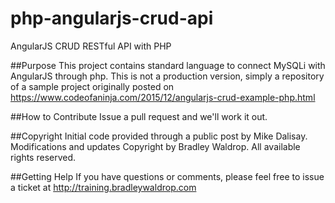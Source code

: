 # php-angularjs-crud-api
AngularJS CRUD RESTful API with PHP

##Purpose
This project contains standard language to connect MySQLi with AngularJS through php.  This is not a production version, simply a repository of a sample project originally posted on https://www.codeofaninja.com/2015/12/angularjs-crud-example-php.html

##How to Contribute
Issue a pull request and we'll work it out.

##Copyright
Initial code provided through a public post by Mike Dalisay. Modifications and updates Copyright by Bradley Waldrop. All available rights reserved.

##Getting Help
If you have questions or comments, please feel free to issue a ticket at http://training.bradleywaldrop.com

